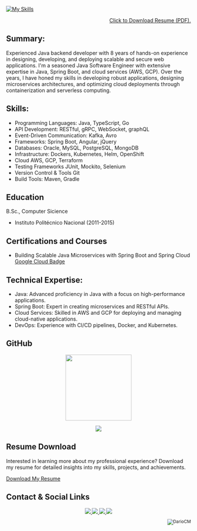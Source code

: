 [![My Skills](https://skillicons.dev/icons?i=go,java,spring,kafka,docker,kubernetes,gradle,gcp,aws&theme=dark)](https://skillicons.dev)

<p align="right">
<a href="Resume-Carlos-Dario-Castaneda-Mendoza.pdf" class="button" download>Click to Download Resume (PDF).</a>
</p>

## Summary:
Experienced Java backend developer with 8 years of hands-on experience in designing, developing, and deploying scalable and secure web applications. I'm a seasoned Java Software Engineer with extensive expertise in Java, Spring Boot, and cloud services (AWS, GCP). Over the years, I have honed my skills in developing robust applications, designing microservices architectures, and optimizing cloud deployments through containerization and serverless computing.

## Skills:
- Programming Languages: Java, TypeScript, Go
- API Development: RESTful, gRPC, WebSocket, graphQL
- Event-Driven Communication: Kafka, Avro
- Frameworks: Spring Boot, Angular, jQuery
- Databases: Oracle, MySQL, PostgreSQL, MongoDB
- Infrastructure: Dockers, Kubernetes, Helm, OpenShift
- Cloud AWS, GCP, Terraform
- Testing Frameworks JUnit, Mockito, Selenium
- Version Control & Tools Git
- Build Tools: Maven, Gradle

## Education			        		
B.Sc., Computer Sicience
- Instituto Politécnico Nacional (2011-2015)

## Certifications and Courses 
- Building Scalable Java Microservices with Spring Boot and Spring Cloud
  [Google Cloud Badge](https://www.cloudskillsboost.google/public_profiles/9f9df24e-f0e3-44ca-ba00-58a21c93a8b2/badges/9832641)

## Technical Expertise:
- Java: Advanced proficiency in Java with a focus on high-performance applications.
- Spring Boot: Expert in creating microservices and RESTful APIs.
- Cloud Services: Skilled in AWS and GCP for deploying and managing cloud-native applications.
- DevOps: Experience with CI/CD pipelines, Docker, and Kubernetes.

## GitHub
<p align="center">  
  <a href="https://github.com/DarioCM">  
    <img height="180em" src="https://github-readme-stats-eight-theta.vercel.app/api/top-langs/?username=DarioCM&layout=compact&langs_count=8&theme=nord"/>
  </a>
</p>
<p align="center">  
  <a href="https://github.com/DarioCM/">
      <img src="https://img.shields.io/badge/GitHub-000000?style=for-the-badge&logo=GitHub&logoColor=#d16c06"> 
  </a>
</p>
  <!-- 
   <a href="https://github.com/DarioCM">  
    <img height="180em" src="https://github-readme-stats.vercel.app/api/top-langs/?username=DarioCM&theme=nord&hide_border=false&langs_count=5" alt="Languages" />
  </a>
  -->

## Resume Download
Interested in learning more about my professional experience? Download my resume for detailed insights into my skills, projects, and achievements.
<p align="left">
  <a href="Resume-Carlos-Dario-Castaneda-Mendoza.pdf" class="download-btn" download>Download My Resume</a>
</p>

## Contact & Social Links
<div class="footer border-top border-gray-light mt-5 pt-3 text-right text-gray" id="badges" align="center">
  
  <small>
    <a href="https://www.linkedin.com/in/carlos-dario-castaneda-mendoza/">
      <img src="https://img.shields.io/badge/Linkedin-0077B5?style=for-the-badge&logo=Linkedin&logoColor=ffffff">
    </a>
    <a href="mailto:dario20049@gmail.com">
      <img src="https://img.shields.io/badge/Gmail-D44638?style=for-the-badge&logo=gmail&logoColor=ffffff">
    </a>
    <a href="https://medium.com/@dario_85947">
      <img src="https://img.shields.io/badge/Medium-000000?style=for-the-badge&logo=Medium">
    </a>
    <a href="https://leetcode.com/u/DarioCM/">
      <img src="https://img.shields.io/badge/LeetCode-000000?style=for-the-badge&logo=LeetCode&logoColor=#d16c06">
    </a>    
    
  <!-- 
  <a href="https://wa.me/525585324557" title="Whatsapp">
    <img alt="whatsapp"  src="https://img.shields.io/badge/WhatsApp-25D366?style=for-the-badge&logo=whatsapp&logoColor=white" />
  </a>
  -->
  
  <p align="right"> <img src="https://komarev.com/ghpvc/?username=DarioCM&label=Profile%20views&color=0e75b6&style=flat" alt="DarioCM" /> </p>
   
</small>
</div>
